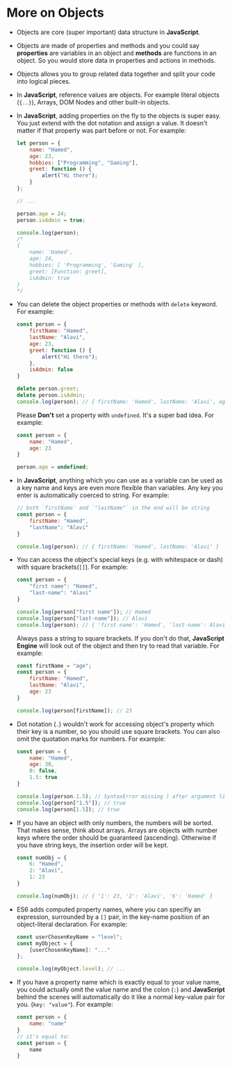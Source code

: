 # More on Objects

- Objects are core (super important) data structure in **JavaScript**.
- Objects are made of properties and methods and you could say **properties** are variables in an object and **methods** are functions in an object. So you would store data in properties and actions in methods.
- Objects allows you to group related data together and split your code into logical pieces.
- In **JavaScript**, reference values are objects. For example literal objects (`{..}`), Arrays, DOM Nodes and other built-in objects.
- In **JavaScript**, adding properties on the fly to the objects is super easy. You just extend with the dot notation and assign a value. It doesn't matter if that property was part before or not. For example:

    ```js
    let person = {
        name: "Hamed",
        age: 23,
        hobbies: ["Programming", "Gaming"],
        greet: function () {
            alert("Hi there");
        }
    };

    // ...

    person.age = 24;
    person.isAdmin = true;

    console.log(person);
    /*
    {
        name: 'Hamed',
        age: 24,
        hobbies: [ 'Programming', 'Gaming' ],
        greet: [Function: greet],
        isAdmin: true
    }
    */
    ```

- You can delete the object properties or methods with `delete` keyword. For example:

    ```js
    const person = {
        firstName: "Hamed",
        lastName: "Alavi",
        age: 23,
        greet: function () {
            alert("Hi there");
        },
        isAdmin: false
    }

    delete person.greet;
    delete person.isAdmin;
    console.log(person); // { firstName: 'Hamed', lastName: 'Alavi', age: 23 }
    ```

    Please **Don't** set a property with `undefined`. It's a super bad idea. For example:

    ```js
    const person = {
        name: "Hamed",
        age: 23
    }

    person.age = undefined;
    ```

- In **JavaScript**, anything which you can use as a variable can be used as a key name and keys are even more flexible than variables. Any key you enter is automatically coerced to string. For example:

    ```js
    // both `firstName` and `"lastName"` in the end will be string
    const person = {
        firstName: "Hamed",
        "lastName": "Alavi"
    }

    console.log(person); // { firstName: 'Hamed', lastName: 'Alavi' }
    ```

- You can access the object's special keys (e.g. with whitespace or dash) with square brackets(`[]`). For example:

    ```js
    const person = {
        "first name": "Hamed",
        "last-name": "Alavi"
    }

    console.log(person["first name"]); // Hamed
    console.log(person["last-name"]); // Alavi
    console.log(person); // { 'first name': 'Hamed', 'last-name': Alavi }
    ```

    Always pass a string to square brackets. If you don't do that, **JavaScript Engine** will look out of the object and then try to read that variable. For example:

    ```js
    const firstName = "age";
    const person = {
        firstName: "Hamed",
        lastName: "Alavi",
        age: 23
    }

    console.log(person[firstName]); // 23
    ```

- Dot notation (`.`) wouldn't work for accessing object's property which their key is a number, so you should use square brackets. You can also omit the quotation marks for numbers. For example:

    ```js
    const person = {
        name: "Hamed",
        age: 30,
        0: false,
        1.5: true
    }

    console.log(person.1.5); // SyntaxError missing ) after argument list
    console.log(person["1.5"]); // true
    console.log(person[1.5]); // true
    ```

- If you have an object with only numbers, the numbers will be sorted. That makes sense, think about arrays. Arrays are objects with number keys where the order should be guaranteed (ascending). Otherwise if you have string keys, the insertion order will be kept.

    ```js
    const numObj = {
        6: "Hamed",
        2: "Alavi",
        1: 23
    }

    console.log(numObj); // { '1': 23, '2': 'Alavi', '6': 'Hamed' }
    ```

- ES6 adds computed property names, where you can specifiy an expression, surrounded by a `[]` pair, in the key-name position of an object-literal declaration. For example:

    ```js
    const userChosenKeyName = "level";
    const myObject = {
        [userChosenKeyName]: "..."
    };

    console.log(myObject.level); // ...
    ```

- If you have a property name which is exactly equal to your value name, you could actually omit the value name and the colon (`:`) and **JavaScript** behind the scenes will automatically do it like a normal key-value pair for you. (`key: "value"`). For example:

    ```js
    const person = {
        name: "name"
    }
    // it's equal to:
    const person = {
        name
    }
    ```
